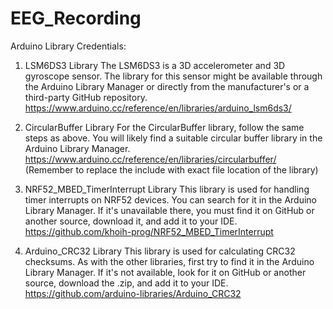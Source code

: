 # EEG_Recording
 
Arduino Library Credentials:
1. LSM6DS3 Library
The LSM6DS3 is a 3D accelerometer and 3D gyroscope sensor. The library for this sensor might be available through the Arduino Library Manager or directly from the manufacturer's or a third-party GitHub repository.
https://www.arduino.cc/reference/en/libraries/arduino_lsm6ds3/

2. CircularBuffer Library
For the CircularBuffer library, follow the same steps as above. You will likely find a suitable circular buffer library in the Arduino Library Manager.
https://www.arduino.cc/reference/en/libraries/circularbuffer/
(Remember to replace the include with exact file location of the library)

3. NRF52_MBED_TimerInterrupt Library
This library is used for handling timer interrupts on NRF52 devices. You can search for it in the Arduino Library Manager. If it's unavailable there, you must find it on GitHub or another source, download it, and add it to your IDE.
https://github.com/khoih-prog/NRF52_MBED_TimerInterrupt

4. Arduino_CRC32 Library
This library is used for calculating CRC32 checksums. As with the other libraries, first try to find it in the Arduino Library Manager. If it's not available, look for it on GitHub or another source, download the .zip, and add it to your IDE.
https://github.com/arduino-libraries/Arduino_CRC32
